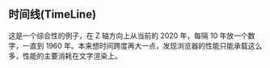 ## 时间线(TimeLine)

这是一个综合性的例子，在 Z 轴方向上从当前的 2020 年，每隔 10 年放一个数字，一直到 1960 年。本来想时间跨度再大一点，发现浏览器的性能只能承载这么多，性能的主要消耗在文字渲染上。
